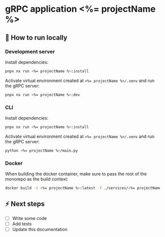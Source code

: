 # gRPC application <%= projectName %>

## 🚀 How to run locally

### Development server
Install dependencies:
```bash
pnpx nx run <%= projectName %>:install
```

Activate virtual environment created at `<%= projectName %>/.venv` and run the gRPC server:
```bash
pnpx nx run <%= projectName %>:dev
```

### CLI
Install dependencies:
```bash
pnpx nx run <%= projectName %>:install
```

Activate virtual environment created at `<%= projectName %>/.venv` and run the gRPC server:
```bash
python <%= projectName %>/main.py
```


### Docker
When building the docker container, make sure to pass the root of the monorepo as the build context:
```bash
docker build -t <%= projectName %>:latest -f ./services/<%= projectName %>/Dockerfile .
```


## ⚡️ Next steps

- [ ] Write some code
- [ ] Add tests
- [ ] Update this documentation
